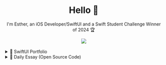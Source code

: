 <h1 align='center'>
 Hello 👋
</h1>

<p align='center'>
  I'm Esther, an iOS Developer/SwiftUI and a Swift Student Challenge Winner of 2024 🏆
</p>



<p align='center'>

  <a href="https://www.linkedin.com/in/estherramoss/">
    <img src="https://img.shields.io/badge/linkedin-%230077B5.svg?&style=for-the-badge&logo=linkedin&logoColor=white" />
  </a>


</p>


<details>
<summary>📱 SwiftUI Portfolio</summary>



# [GuessTheFlag](https://github.com/estersr/GuessTheFlag/tree/main)

🇺🇸 A SwiftUI project of a guessing game that helps users learn some of the many flags of the world.

🇧🇷 Um projeto em SwiftUI de um jogo que ensina aos usuários sobre as bandeiras de vários países.

https://github.com/estersr/estersr/assets/87035589/a20336dd-e02e-42bf-bbd3-bb7822228e4a


# [RockPaperScissors](https://github.com/estersr/RockPaperScissors/tree/main)

🇺🇸 A brain training game that challenges players to win or lose at rock, paper, scissors.

🇧🇷 Um jogo para a memória que desafia os usuários a vencerem ou perderem no pedra, papel, tesoura.


https://github.com/estersr/estersr/assets/87035589/c60a8bc1-a08e-4d8d-9c6f-6bd425555edc


# [BetterRest](https://github.com/estersr/BetterRest)

🇺🇸 This app was designed with SwiftUI + Machine Learning to help coffee drinkers get a good night’s sleep by asking them three questions: When do they want to wake up? Roughly how many hours of sleep do they want? How many cups of coffee do they drink per day?

🇧🇷 Este app foi projetado em SwiftUI + Machine Learning para ajudar os consumidores de café a terem uma boa noite de sono fazendo três perguntas: A que horas eles querem acordar? Aproximadamente quantas horas de sono desejam? Quantas xícaras de café eles tomam por dia?



https://github.com/estersr/estersr/assets/87035589/9aab94a6-3766-48bd-beec-35efcf06d108




# [DrawingApp](https://github.com/estersr/DrawingApp)

🇺🇸 This is a drawing app created with Swift that allows users not only to draw, but also pick the color and thickness of their pencil.

🇧🇷 Este é um aplicativo de desenho criado com Swift que permite o usuário não apenas desenhar, mas também escolher a cor e espessura de sua caneta.

![AltText](https://github.com/estersr/DrawingApp/blob/main/6joi6v.gif)








# [TokyoJournal](https://github.com/estersr/TokyoJournal)
🇺🇸 A simple App created on Swift Playgrounds that brings interesting and educational facts about the city of Tokyo.

🇧🇷 Um aplicativo criado no Swift Playgrounds que traz informações sobre a cidade de Tóquio.

![Alt Text](https://github.com/estersr/TokyoJournal/blob/main/tokyojournalgif.gif)




# [Tarefas](https://github.com/estersr/Tarefas)

🇺🇸 A simple To Do app that I created to put in practice what I've learned.

🇧🇷 Um aplicativo de gerenciamento de tarefas criado para por em prática o que aprendi.

![Alt Text](https://github.com/estersr/Tarefas/blob/main/TarefasSample.gif)



# [Conversor](https://github.com/estersr/Conversor)

🇺🇸 An app used to convert Thermometric Scales. Allows you to enter a value and convert it between Celsius, Fahrenheit and Kelvin.

🇧🇷 Um app utilizado para converter Escalas Termométricas. Permite inserir um valor e convertê-lo entre Celsius, Fahrenheit e Kelvin.

![Alt Text](https://github.com/estersr/Conversor/blob/main/ConversorSample.gif)


# [Splitter](https://github.com/estersr/Splitter)
🇺🇸
This app was designed using SwiftUI for splitting the cost of a meal with friends. The user can enter a price, select how much do they want to leave as a tip and how many people are willing to share the cost. The app will calculate how much each person should pay.

🇧🇷
Este aplicativo foi projetado utilizando SwiftUI para dividir o custo de uma refeição com amigos. O usuário pode inserir um preço, selecionar quanto deseja deixar como gorjeta e quantas pessoas estão dispostas a compartilhar o custo. O aplicativo irá calcular quanto cada pessoa deve pagar.

![Alt Text](https://github.com/estersr/Splitter/raw/main/splitter.gif)




# [TeslaClone](https://github.com/estersr/TeslaClone)
🇺🇸 This app is the Tesla website clone built as a mobile application for iOS and Android using React Native and Expo.

🇧🇷 Este aplicativo é um clone do site da Tesla desenvolvido como aplicativo para celulares iOS e Android usando React Native e Expo.

![Alt Text](https://github.com/estersr/TeslaClone/blob/master/6jojk0.gif)

</details>

<details>
<summary>📱 Daily Essay (Open Source Code) </summary>

# [DailyEssay](https://github.com/estersr/DailyEssay)

🇺🇸 Daily Essay is the 2024 award-winning app selected by Apple in the Swift Student Challenge, designed to enhance users writing skills.

🇧🇷 O Daily Essay é o app campeão de 2024, selecionado pela Apple no Swift Student Challenge, criado para aprimorar as habilidades de escrita dos usuários.

![WhatsApp Image 2025-01-16 at 17 35 50](https://github.com/user-attachments/assets/6ca07a3c-f384-44e5-9804-ce1f2f801829)


